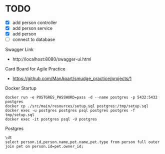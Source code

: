 # TODO
- [X] add person controller
- [X] add person service
- [X] add person
- [ ] connect to database

Swagger Link
- http://localhost:8080/swagger-ui.html

Card Board for Agile Practice
- https://github.com/ManApart/smudge_practice/projects/1

Docker Startup
```
docker run -e POSTGRES_PASSWORD=pass -d --name postgres -p 5432:5432 postgres
docker cp ./src/main/resources/setup.sql postgres:/tmp/setup.sql
docker exec -u postgres postgres psql postgres postgres -f tmp/setup.sql
docker exec -it postgres psql -U postgres
```

Postgres
```
\dt
select person.id,person.name,pet.name,pet.type from person full outer join pet on person.id=pet.owner_id;
```